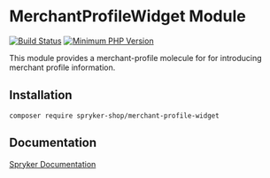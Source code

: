 # MerchantProfileWidget Module
[![Build Status](https://travis-ci.org/spryker-shop/merchant-profile-widget.svg)](https://travis-ci.org/spryker-shop/merchant-profile-widget)
[![Minimum PHP Version](https://img.shields.io/badge/php-%3E%3D%207.2-8892BF.svg)](https://php.net/)

This module provides a merchant-profile molecule for for introducing merchant profile information.

## Installation

```
composer require spryker-shop/merchant-profile-widget
```

## Documentation

[Spryker Documentation](https://academy.spryker.com/developing_with_spryker/module_guide/modules.html)
